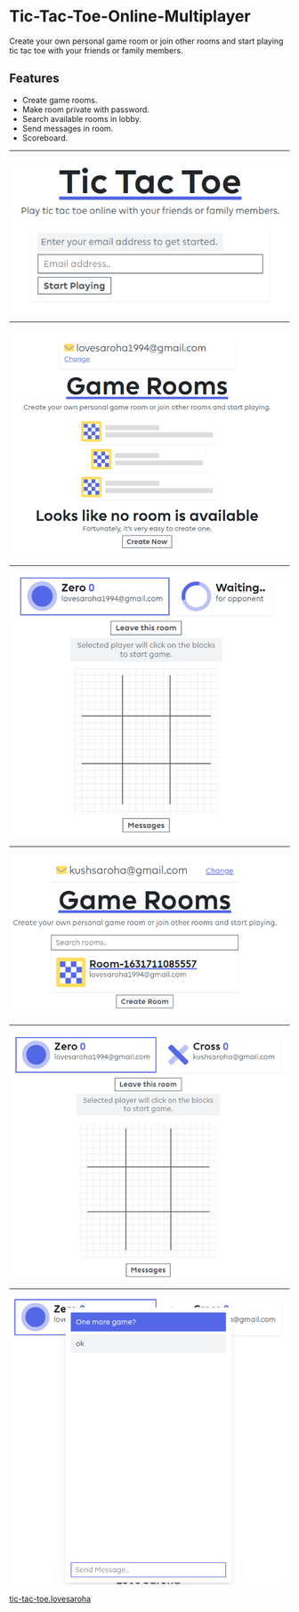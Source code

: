 # Tic-Tac-Toe-Online-Multiplayer
Create your own personal game room or join other rooms and start playing tic tac toe with your friends or family members.

## Features
- Create game rooms.
- Make room private with password.
- Search available rooms in lobby.
- Send messages in room.
- Scoreboard.

---
![image](https://raw.githubusercontent.com/lovesaroha/gimages/main/30.png)

---
![image](https://raw.githubusercontent.com/lovesaroha/gimages/main/21.png)

---
![image](https://raw.githubusercontent.com/lovesaroha/gimages/main/31.png)

---
![image](https://raw.githubusercontent.com/lovesaroha/gimages/main/23.png)

---
![image](https://raw.githubusercontent.com/lovesaroha/gimages/main/32.png)

---
![image](https://raw.githubusercontent.com/lovesaroha/gimages/main/33.png)

[tic-tac-toe.lovesaroha](https://tic-tac-toe.lovesaroha.com)